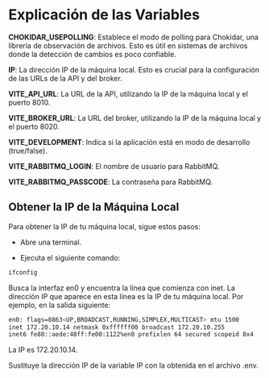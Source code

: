 # Explicación de las Variables

**CHOKIDAR_USEPOLLING**: Establece el modo de polling para Chokidar, una librería de observación de archivos. Esto es útil en sistemas de archivos donde la detección de cambios es poco confiable.

**IP**: La dirección IP de la máquina local. Esto es crucial para la configuración de las URLs de la API y del broker.

**VITE_API_URL**: La URL de la API, utilizando la IP de la máquina local y el puerto 8010.

**VITE_BROKER_URL**: La URL del broker, utilizando la IP de la máquina local y el puerto 8020.

**VITE_DEVELOPMENT**: Indica si la aplicación está en modo de desarrollo (true/false).

**VITE_RABBITMQ_LOGIN**: El nombre de usuario para RabbitMQ.

**VITE_RABBITMQ_PASSCODE**: La contraseña para RabbitMQ.

## Obtener la IP de la Máquina Local

Para obtener la IP de tu máquina local, sigue estos pasos:

- Abre una terminal.

- Ejecuta el siguiente comando:

```bash
ifconfig
```

Busca la interfaz en0 y encuentra la línea que comienza con inet. La dirección IP que aparece en esta línea es la IP de tu máquina local. Por ejemplo, en la salida siguiente:

```bash
en0: flags=8863<UP,BROADCAST,RUNNING,SIMPLEX,MULTICAST> mtu 1500
inet 172.20.10.14 netmask 0xffffff00 broadcast 172.20.10.255
inet6 fe80::aede:48ff:fe00:1122%en0 prefixlen 64 secured scopeid 0x4
```

La IP es 172.20.10.14.

Sustituye la dirección IP de la variable IP con la obtenida en el archivo .env.
